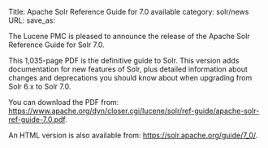 Title: Apache Solr Reference Guide for 7.0 available
category: solr/news
URL: 
save_as: 

The Lucene PMC is pleased to announce the release of the Apache Solr Reference Guide for Solr 7.0.

This 1,035-page PDF is the definitive guide to Solr. This version adds documentation for new features of Solr, plus detailed information about changes and deprecations you should know about when upgrading from Solr 6.x to Solr 7.0.

You can download the PDF from: <https://www.apache.org/dyn/closer.cgi/lucene/solr/ref-guide/apache-solr-ref-guide-7.0.pdf>.

An HTML version is also available from: <https://solr.apache.org/guide/7_0/>.

